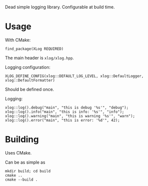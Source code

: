 Dead simple logging library. Configurable at build time.

# Usage

With CMake:
```
find_package(XLog REQUIRED)
```

The main header is `xlog/xlog.hpp`.

Logging configuration:
```
XLOG_DEFINE_CONFIG(xlog::DEFAULT_LOG_LEVEL, xlog::DefaultLogger, xlog::DefaultFormatter)
```
Should be defined once.

Logging:
```
xlog::log().debug("main", "this is debug '%s'", "debug");
xlog::log().info("main", "this is info: '%s'", "info");
xlog::log().warning("main", "this is warning '%s'", "warn");
xlog::log().error("main", "this is error: '%d'", 42);
```

# Building

Uses CMake.

Can be as simple as
```
mkdir build; cd build
cmake ..
cmake --build .
```
